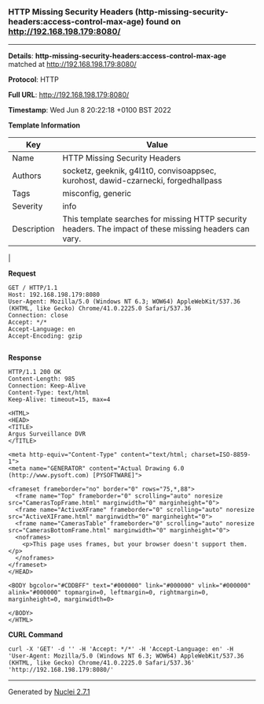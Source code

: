 ### HTTP Missing Security Headers (http-missing-security-headers:access-control-max-age) found on http://192.168.198.179:8080/
---
**Details**: **http-missing-security-headers:access-control-max-age**  matched at http://192.168.198.179:8080/

**Protocol**: HTTP

**Full URL**: http://192.168.198.179:8080/

**Timestamp**: Wed Jun 8 20:22:18 +0100 BST 2022

**Template Information**

| Key | Value |
|---|---|
| Name | HTTP Missing Security Headers |
| Authors | socketz, geeknik, g4l1t0, convisoappsec, kurohost, dawid-czarnecki, forgedhallpass |
| Tags | misconfig, generic |
| Severity | info |
| Description | This template searches for missing HTTP security headers. The impact of these missing headers can vary.
 |

**Request**
```http
GET / HTTP/1.1
Host: 192.168.198.179:8080
User-Agent: Mozilla/5.0 (Windows NT 6.3; WOW64) AppleWebKit/537.36 (KHTML, like Gecko) Chrome/41.0.2225.0 Safari/537.36
Connection: close
Accept: */*
Accept-Language: en
Accept-Encoding: gzip


```

**Response**
```http
HTTP/1.1 200 OK
Content-Length: 985
Connection: Keep-Alive
Content-Type: text/html
Keep-Alive: timeout=15, max=4

<HTML>
<HEAD>
<TITLE>
Argus Surveillance DVR
</TITLE>

<meta http-equiv="Content-Type" content="text/html; charset=ISO-8859-1">
<meta name="GENERATOR" content="Actual Drawing 6.0 (http://www.pysoft.com) [PYSOFTWARE]">

<frameset frameborder="no" border="0" rows="75,*,88">
  <frame name="Top" frameborder="0" scrolling="auto" noresize src="CamerasTopFrame.html" marginwidth="0" marginheight="0">  
  <frame name="ActiveXFrame" frameborder="0" scrolling="auto" noresize src="ActiveXIFrame.html" marginwidth="0" marginheight="0">
  <frame name="CamerasTable" frameborder="0" scrolling="auto" noresize src="CamerasBottomFrame.html" marginwidth="0" marginheight="0">  
  <noframes>
    <p>This page uses frames, but your browser doesn't support them.</p>
  </noframes>
</frameset>
</HEAD>

<BODY bgcolor="#CDDBFF" text="#000000" link="#000000" vlink="#000000" alink="#000000" topmargin=0, leftmargin=0, rightmargin=0, marginheight=0, marginwidth=0>

</BODY>
</HTML>

```


**CURL Command**
```
curl -X 'GET' -d '' -H 'Accept: */*' -H 'Accept-Language: en' -H 'User-Agent: Mozilla/5.0 (Windows NT 6.3; WOW64) AppleWebKit/537.36 (KHTML, like Gecko) Chrome/41.0.2225.0 Safari/537.36' 'http://192.168.198.179:8080/'
```
---
Generated by [Nuclei 2.7.1](https://github.com/projectdiscovery/nuclei)